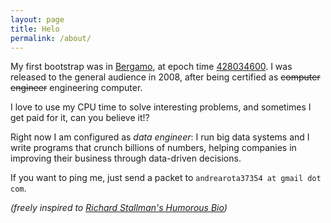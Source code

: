 ```yaml
---
layout: page
title: Helo
permalink: /about/
---
```


My first bootstrap was in [Bergamo](https://en.wikipedia.org/wiki/Bergamo), at epoch time [428034600](http://www.epochconverter.com/). I was released to the general audience in 2008, after being certified as ~~computer engineer~~ engineering computer.

I love to use my CPU time to solve interesting problems, and sometimes I get paid for it, can you believe it!?

Right now I am configured as _data engineer_: I run big data systems and I write programs that crunch billions of numbers, helping companies in improving their business through data-driven decisions.

If you want to ping me, just send a packet to `andrearota37354 at gmail dot com`.

_(freely inspired to [Richard Stallman's Humorous Bio](https://stallman.org/biographies.html))_
